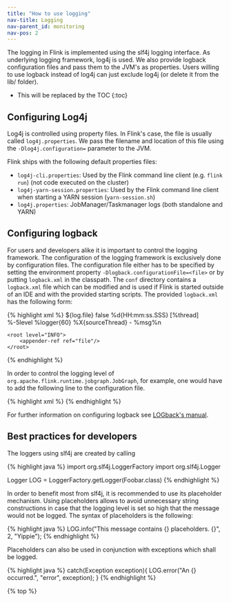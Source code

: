 ```yaml
---
title: "How to use logging"
nav-title: Logging
nav-parent_id: monitoring
nav-pos: 2
---
```

<!--
Licensed to the Apache Software Foundation (ASF) under one
or more contributor license agreements.  See the NOTICE file
distributed with this work for additional information
regarding copyright ownership.  The ASF licenses this file
to you under the Apache License, Version 2.0 (the
"License"); you may not use this file except in compliance
with the License.  You may obtain a copy of the License at

  http://www.apache.org/licenses/LICENSE-2.0

Unless required by applicable law or agreed to in writing,
software distributed under the License is distributed on an
"AS IS" BASIS, WITHOUT WARRANTIES OR CONDITIONS OF ANY
KIND, either express or implied.  See the License for the
specific language governing permissions and limitations
under the License.
-->

The logging in Flink is implemented using the slf4j logging interface. As underlying logging framework, log4j is used. We also provide logback configuration files and pass them to the JVM's as properties. Users willing to use logback instead of log4j can just exclude log4j (or delete it from the lib/ folder).

- This will be replaced by the TOC {:toc}

## Configuring Log4j

Log4j is controlled using property files. In Flink's case, the file is usually called `log4j.properties`. We pass the filename and location of this file using the `-Dlog4j.configuration=` parameter to the JVM.

Flink ships with the following default properties files:

- `log4j-cli.properties`: Used by the Flink command line client (e.g. `flink run`) (not code executed on the cluster)
- `log4j-yarn-session.properties`: Used by the Flink command line client when starting a YARN session (`yarn-session.sh`)
- `log4j.properties`: JobManager/Taskmanager logs (both standalone and YARN)

## Configuring logback

For users and developers alike it is important to control the logging framework. The configuration of the logging framework is exclusively done by configuration files. The configuration file either has to be specified by setting the environment property `-Dlogback.configurationFile=<file>` or by putting `logback.xml` in the classpath. The `conf` directory contains a `logback.xml` file which can be modified and is used if Flink is started outside of an IDE and with the provided starting scripts. The provided `logback.xml` has the following form:

{% highlight xml %} <configuration> <appender name="file" class="ch.qos.logback.core.FileAppender"> <file>${log.file}</file> <append>false</append> <encoder> <pattern>%d{HH:mm:ss.SSS} [%thread] %-5level %logger{60} %X{sourceThread} - %msg%n</pattern> </encoder> </appender>

    <root level="INFO">
        <appender-ref ref="file"/>
    </root>
    

</configuration> {% endhighlight %}

In order to control the logging level of `org.apache.flink.runtime.jobgraph.JobGraph`, for example, one would have to add the following line to the configuration file.

{% highlight xml %} <logger name="org.apache.flink.runtime.jobgraph.JobGraph" level="DEBUG"/> {% endhighlight %}

For further information on configuring logback see [LOGback's manual](http://logback.qos.ch/manual/configuration.html).

## Best practices for developers

The loggers using slf4j are created by calling

{% highlight java %} import org.slf4j.LoggerFactory import org.slf4j.Logger

Logger LOG = LoggerFactory.getLogger(Foobar.class) {% endhighlight %}

In order to benefit most from slf4j, it is recommended to use its placeholder mechanism. Using placeholders allows to avoid unnecessary string constructions in case that the logging level is set so high that the message would not be logged. The syntax of placeholders is the following:

{% highlight java %} LOG.info("This message contains {} placeholders. {}", 2, "Yippie"); {% endhighlight %}

Placeholders can also be used in conjunction with exceptions which shall be logged.

{% highlight java %} catch(Exception exception){ LOG.error("An {} occurred.", "error", exception); } {% endhighlight %}

{% top %}